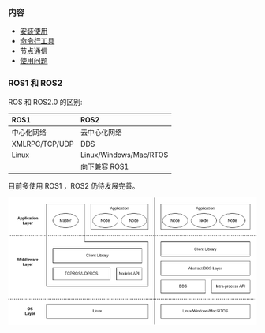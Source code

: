 
### 内容

- [安装使用](00_安装使用.md)
- [命令行工具](01_命令行工具.md)
- [节点通信](02_节点通信.md)
- [使用问题](03_使用问题.md)

### ROS1 和 ROS2

ROS 和 ROS2.0 的区别:

| ROS1 | ROS2 |
|:-----|:-----|
| 中心化网络 | 去中心化网络 |
| XMLRPC/TCP/UDP | DDS |
| Linux | Linux/Windows/Mac/RTOS |
|       | 向下兼容 ROS1 |

目前多使用 ROS1 ，ROS2 仍待发展完善。

![](img/ROS1-2.png)


